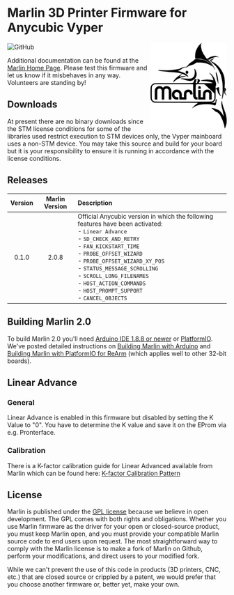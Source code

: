 # Marlin 3D Printer Firmware for Anycubic Vyper
![GitHub](https://img.shields.io/github/license/marlinfirmware/marlin.svg)
<img align="right" width=175 src="buildroot/share/pixmaps/logo/marlin-250.png" />

Additional documentation can be found at the [Marlin Home Page](https://marlinfw.org/).
Please test this firmware and let us know if it misbehaves in any way. Volunteers are standing by!

## Downloads
At present there are no binary downloads since the STM license conditions for some of the libraries used restrict execution to STM devices only, the Vyper mainboard uses a non-STM device.
You may take this source and build for your board but it is your responsibility to ensure it is running in accordance with the license conditions.

## Releases
| Version | Marlin Version | Description                                                                                                                                                                                                                                                                                                                                                     |
|:-------:|:--------------:|:----------------------------------------------------------------------------------------------------------------------------------------------------------------------------------------------------------------------------------------------------------------------------------------------------------------------------------------------------------------|
|  0.1.0  |     2.0.8      | Official Anycubic version in which the following features have been activated: <br> - `Linear Advance` <br> - `SD_CHECK_AND_RETRY` <br> - `FAN_KICKSTART_TIME`  <br> - `PROBE_OFFSET_WIZARD`  <br> - `PROBE_OFFSET_WIZARD_XY_POS`  <br> - `STATUS_MESSAGE_SCROLLING` <br> - `SCROLL_LONG_FILENAMES` <br> - `HOST_ACTION_COMMANDS` <br> - `HOST_PROMPT_SUPPORT` <br> - `CANCEL_OBJECTS` |

## Building Marlin 2.0
To build Marlin 2.0 you'll need [Arduino IDE 1.8.8 or newer](https://www.arduino.cc/en/main/software) or [PlatformIO](https://docs.platformio.org/en/latest/ide.html#platformio-ide). We've posted detailed instructions on [Building Marlin with Arduino](https://marlinfw.org/docs/basics/install_arduino.html) and [Building Marlin with PlatformIO for ReArm](https://marlinfw.org/docs/basics/install_rearm.html) (which applies well to other 32-bit boards).

## Linear Advance
### General
Linear Advance is enabled in this firmware but disabled by setting the K Value to "0". You have to determine the K value and save it on the EProm via e.g. Pronterface. 

### Calibration
There is a K-factor calibration guide for Linear Advanced available from Marlin which can be found here:
[K-factor Calibration Pattern](https://marlinfw.org/tools/lin_advance/k-factor.html)


## License
Marlin is published under the [GPL license](/LICENSE) because we believe in open development. The GPL comes with both rights and obligations. Whether you use Marlin firmware as the driver for your open or closed-source product, you must keep Marlin open, and you must provide your compatible Marlin source code to end users upon request. The most straightforward way to comply with the Marlin license is to make a fork of Marlin on Github, perform your modifications, and direct users to your modified fork.

While we can't prevent the use of this code in products (3D printers, CNC, etc.) that are closed source or crippled by a patent, we would prefer that you choose another firmware or, better yet, make your own.

